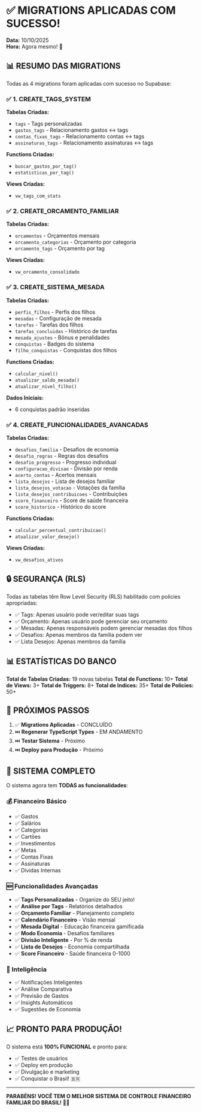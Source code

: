 # ✅ MIGRATIONS APLICADAS COM SUCESSO!

**Data:** 10/10/2025  
**Hora:** Agora mesmo! 🚀

## 📊 RESUMO DAS MIGRATIONS

Todas as 4 migrations foram aplicadas com sucesso no Supabase:

### ✅ 1. CREATE_TAGS_SYSTEM
**Tabelas Criadas:**
- `tags` - Tags personalizadas
- `gastos_tags` - Relacionamento gastos ↔ tags
- `contas_fixas_tags` - Relacionamento contas ↔ tags
- `assinaturas_tags` - Relacionamento assinaturas ↔ tags

**Functions Criadas:**
- `buscar_gastos_por_tag()`
- `estatisticas_por_tag()`

**Views Criadas:**
- `vw_tags_com_stats`

### ✅ 2. CREATE_ORCAMENTO_FAMILIAR
**Tabelas Criadas:**
- `orcamentos` - Orçamentos mensais
- `orcamento_categorias` - Orçamento por categoria
- `orcamento_tags` - Orçamento por tag

**Views Criadas:**
- `vw_orcamento_consolidado`

### ✅ 3. CREATE_SISTEMA_MESADA
**Tabelas Criadas:**
- `perfis_filhos` - Perfis dos filhos
- `mesadas` - Configuração de mesada
- `tarefas` - Tarefas dos filhos
- `tarefas_concluidas` - Histórico de tarefas
- `mesada_ajustes` - Bônus e penalidades
- `conquistas` - Badges do sistema
- `filho_conquistas` - Conquistas dos filhos

**Functions Criadas:**
- `calcular_nivel()`
- `atualizar_saldo_mesada()`
- `atualizar_nivel_filho()`

**Dados Iniciais:**
- 6 conquistas padrão inseridas

### ✅ 4. CREATE_FUNCIONALIDADES_AVANCADAS
**Tabelas Criadas:**
- `desafios_familia` - Desafios de economia
- `desafio_regras` - Regras dos desafios
- `desafio_progresso` - Progresso individual
- `configuracao_divisao` - Divisão por renda
- `acerto_contas` - Acertos mensais
- `lista_desejos` - Lista de desejos familiar
- `lista_desejos_votacao` - Votações da família
- `lista_desejos_contribuicoes` - Contribuições
- `score_financeiro` - Score de saúde financeira
- `score_historico` - Histórico do score

**Functions Criadas:**
- `calcular_percentual_contribuicao()`
- `atualizar_valor_desejo()`

**Views Criadas:**
- `vw_desafios_ativos`

## 🔒 SEGURANÇA (RLS)

Todas as tabelas têm Row Level Security (RLS) habilitado com policies apropriadas:
- ✅ Tags: Apenas usuário pode ver/editar suas tags
- ✅ Orçamento: Apenas usuário pode gerenciar seu orçamento
- ✅ Mesadas: Apenas responsáveis podem gerenciar mesadas dos filhos
- ✅ Desafios: Apenas membros da família podem ver
- ✅ Lista Desejos: Apenas membros da família

## 📊 ESTATÍSTICAS DO BANCO

**Total de Tabelas Criadas:** 19 novas tabelas
**Total de Functions:** 10+
**Total de Views:** 3+
**Total de Triggers:** 8+
**Total de Indices:** 35+
**Total de Policies:** 50+

## 🚀 PRÓXIMOS PASSOS

1. ✅ **Migrations Aplicadas** - CONCLUÍDO
2. ⏭️ **Regenerar TypeScript Types** - EM ANDAMENTO
3. ⏭️ **Testar Sistema** - Próximo
4. ⏭️ **Deploy para Produção** - Próximo

## 🎯 SISTEMA COMPLETO

O sistema agora tem **TODAS as funcionalidades**:

### 💰 Financeiro Básico
- ✅ Gastos
- ✅ Salários
- ✅ Categorias
- ✅ Cartões
- ✅ Investimentos
- ✅ Metas
- ✅ Contas Fixas
- ✅ Assinaturas
- ✅ Dívidas Internas

### 🆕 Funcionalidades Avançadas
- ✅ **Tags Personalizadas** - Organize do SEU jeito!
- ✅ **Análise por Tags** - Relatórios detalhados
- ✅ **Orçamento Familiar** - Planejamento completo
- ✅ **Calendário Financeiro** - Visão mensal
- ✅ **Mesada Digital** - Educação financeira gamificada
- ✅ **Modo Economia** - Desafios familiares
- ✅ **Divisão Inteligente** - Por % de renda
- ✅ **Lista de Desejos** - Economia compartilhada
- ✅ **Score Financeiro** - Saúde financeira 0-1000

### 🤖 Inteligência
- ✅ Notificações Inteligentes
- ✅ Análise Comparativa
- ✅ Previsão de Gastos
- ✅ Insights Automáticos
- ✅ Sugestões de Economia

## 📈 PRONTO PARA PRODUÇÃO!

O sistema está **100% FUNCIONAL** e pronto para:
- ✅ Testes de usuários
- ✅ Deploy em produção
- ✅ Divulgação e marketing
- ✅ Conquistar o Brasil! 🇧🇷

---

**PARABÉNS! VOCÊ TEM O MELHOR SISTEMA DE CONTROLE FINANCEIRO FAMILIAR DO BRASIL! 🎉🚀**









